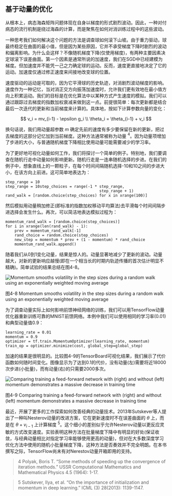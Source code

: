 ## 基于动量的优化
从根本上，病态海森矩阵问题体现在自身以梯度的形式剧烈波动。因此，一种对付病态的流行机制是绕过海森的计算，而是聚焦在如何对消训练过程中的这些波动。

一种思考我们如何解决这个问题的方法是调查球如何滚下山坡。由于重力驱动，球最终稳定在曲面的最小值，但是因为某些原因，它并不承受梯度下降时剧烈的波动和偏离影响。为什么会这样？不像随机梯度下降(仅使用梯度)，有两种主要因素决定球滚下误差曲面。第一个因素是通常所说的加速度，我们在SGD中已经建模为梯度。但加速度并不能凭一己之力确定球的运动。反而，速度更直接地决定了它的运动。加速度仅通过修正速度来间接地改变球的位置。

速度驱动的运动是可取的，因为它平滑球的历史轨迹，对消剧烈波动梯度的影响。速度作为一种记忆，当对消正交方向振荡加速度时，允许我们更有效地在最小值方向上积累运动。我们的目标是在优化算法中以某种方式产生速度的模拟。我们可以通过跟踪过去梯度的指数加权衰减来做到这一点。前提很简单：每次更新都是结合最后一次迭代的更新和当前梯度来计算的。具体地，按如下计算参数向量的变化：

$$
v_i = mv_{i-1} - \epsilon g_i \\
\theta_i = \theta_{i-1} + v_i
$$

换句话说，我们用动量超参数 $m$ 确定先前的速度有多少要保留在新的更新，把过去梯度的这部分记忆加到当前梯度。这种方法通常被称为动量 $^4$。因为动量项增加了步进的大小，与普通随机梯度下降相比使用动量可能需要减少的学习率。

为了更好地可视化动量如何工作，我们将探讨一个简单的例子。特别地，我们要调查在随机行走中动量如何影响更新。随机行走是一连串随机选择的步进。在我们的例子中，想象直线上的一颗粒子，在每个时间间隔随机选择-10和10之间的步进大小，在该方向上前进。这可简单地表达为：

```
step_range = 10
step_range = 10step_choices = range(-1 * step_range,
                                         step_range + 1)
rand_walk = [random.choice(step_choices) for x in xrange(100)]
```

然后模拟用动量稍加修正(即标准的指数加权移动平均算法)去平滑每个时间间隔步进选择会发生什么。再次，可以简洁地表达模拟过程为：

```
momentum_rand_walk = [random.choice(step_choices)]
for i in xrange(len(rand_walk) - 1):
    prev = momentum_rand_walk[-1]
    rand_choice = random.choice(step_choices)
    new_step = momentum * prev + (1 - momentum) * rand_choice
    momentum_rand_walk.append()
```

随着我们从0到1变化动量，结果是惊人的。动量显著地减少了更新的波动。动量越大，对新的更新响应越慢(即在一个相当长的时期内轨迹传播的首次估计明显不精确)。简单试验的结果总结在图4-8。

![Momentum smooths volatility in the step sizes during a random walk using an exponentially weighted moving average](https://github.com/lucasbyAI/Fundamental_of_Deep_Learning_ZH/blob/master/images_folder/Fig4-8.png?raw=true)

图4-8 Momentum smooths volatility in the step sizes during a random walk using an exponentially weighted moving average

为了调查动量实际上如何影响前馈神经网络的训练，我们可以用TensorFlow动量优化器重新训练可靠的MNIST前馈网络。本例中我们可以使用相同的学习率(0.01)和典型动量值0.9：

```
learning_rate = 0.01
momentum = 0.9
optimizer = tf.train.MomentumOptimizer(learning_rate, momentum)
train_op = optimizer.minimize(cost, global_step=global_step)
```

加速的结果是很明显的。比较图4-9的TensorBoard可视化结果，我们展示了代价函数如何随时间变化。图像显示为了达到0.1的代价，没有动量(左)需要将近18000次步进(小批量)，而有动量(右)的只需要2000多次。

![Comparing training a feed-forward network with (right) and without (left) momentum demonstrates a massive decrease in training time](https://github.com/lucasbyAI/Fundamental_of_Deep_Learning_ZH/blob/master/images_folder/Fig4-9.png?raw=true)

图4-9 Comparing training a feed-forward network with (right) and without (left) momentum demonstrates a massive decrease in training time

最近，开展了更多的工作探索如何改善经典的动量技术。2013年Sutskever等人提出了一种叫Nesterov动量的改进方案，它在更新速度时不在误差曲面的 $\theta$ 上，而是在 $\theta + v_{i-1}$ 上计算梯度 $^5$。这个细小的差别似乎允许Nesterov动量以更反应灵敏的方式改变速度。实验表明这种方法在批量梯度下降中有明显的好处(保证收敛，与经典动量相比对指定学习率能够使用更高的动量)，但对在大多数深度学习优化方法中使用的随机小批量梯度下降，这种方法是否奏效并不完全明朗。在本书撰写之际，TensorFlow尚未有对Nerestov动量开箱即用的支持。

> 4 Polyak, Boris T. “Some methods of speeding up the convergence of iteration methods.” USSR Computational Mathematics and Mathematical Physics 4.5 (1964): 1-17.

> 5 Sutskever, Ilya, et al. “On the importance of initialization and momentum in deep learning.” ICML (3) 28(2013): 1139-1147.
